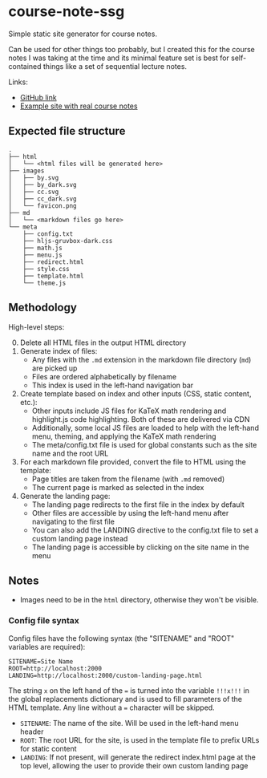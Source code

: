 # course-note-ssg

Simple static site generator for course notes.

Can be used for other things too probably, but I created this for the course notes I was taking at the time and its minimal feature set is best for self-contained things like a set of sequential lecture notes.

Links: 

- [GitHub link](https://github.com/benrosenberg/course-notes-ssg)
- [Example site with real course notes](https://benrosenberg.info/posts/CSCI-260-notes/)

## Expected file structure

```plaintext
.
├── html
│   └── <html files will be generated here>
├── images
│   ├── by.svg
│   ├── by_dark.svg
│   ├── cc.svg
│   ├── cc_dark.svg
│   └── favicon.png
├── md
│   └── <markdown files go here>
└── meta
    ├── config.txt
    ├── hljs-gruvbox-dark.css
    ├── math.js
    ├── menu.js
    ├── redirect.html
    ├── style.css
    ├── template.html
    └── theme.js
```

## Methodology

High-level steps:

0. Delete all HTML files in the output HTML directory
1. Generate index of files:
   - Any files with the `.md` extension in the markdown file directory (`md`) are picked up
   - Files are ordered alphabetically by filename
   - This index is used in the left-hand navigation bar
2. Create template based on index and other inputs (CSS, static content, etc.):
   - Other inputs include JS files for KaTeX math rendering and highlight.js code highlighting. Both of these are delivered via CDN
   - Additionally, some local JS files are loaded to help with the left-hand menu, theming, and applying the KaTeX math rendering
   - The meta/config.txt file is used for global constants such as the site name and the root URL
3. For each markdown file provided, convert the file to HTML using the template:
   - Page titles are taken from the filename (with `.md` removed)
   - The current page is marked as selected in the index
4. Generate the landing page:
   - The landing page redirects to the first file in the index by default
   - Other files are accessible by using the left-hand menu after navigating to the first file
   - You can also add the LANDING directive to the config.txt file to set a custom landing page instead
   - The landing page is accessible by clicking on the site name in the menu

## Notes

- Images need to be in the `html` directory, otherwise they won't be visible.

### Config file syntax

Config files have the following syntax (the "SITENAME" and "ROOT" variables are required):

```
SITENAME=Site Name
ROOT=http://localhost:2000
LANDING=http://localhost:2000/custom-landing-page.html
```

The string `x` on the left hand of the `=` is turned into the variable `!!!x!!!` in the global replacements dictionary and is used to fill parameters of the HTML template. Any line without a `=` character will be skipped.

- `SITENAME`: The name of the site. Will be used in the left-hand menu header
- `ROOT`: The root URL for the site, is used in the template file to prefix URLs for static content
- `LANDING`: If not present, will generate the redirect index.html page at the top level, allowing the user to provide their own custom landing page